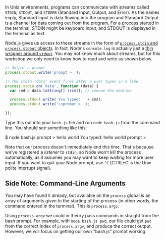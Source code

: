 In Unix environments, programs can communicate with streams called `STDIN`, `STDOUT`, and `STDERR` (Standard Input, Output, and Error). As the names imply, Standard Input is data flowing into the program and Standard Output is a channel for data coming out from the program. For a process started in the terminal, STDIN might be keyboard input, and STDOUT is displayed in the terminal as text.

Node.js gives us access to these streams in the form of [`process.stdin` and `process.stdout` objects](https://nodejs.org/api/process.html#process_process_stdout). In fact, Node's `console.log` is actually just a [thin wrapper around `stdout`](https://github.com/nodejs/node/blob/master/lib/console.js). You may not know much about streams, but for this workshop we only need to know how to read and write as shown below.


```js
// Output a prompt
process.stdout.write('prompt > ');

// The stdin 'data' event fires after a user types in a line
process.stdin.on('data', function (data) {
  var cmd = data.toString().trim(); // remove the newline

  process.stdout.write('You typed: ' + cmd);
  process.stdout.write('\nprompt > ');

});
```

Type this out into your `bash.js` file and run `node bash.js` from the command line.  You should see something like this:

<terminal>
$ node bash.js
prompt > hello world
You typed: hello world
prompt >
</terminal>

Note that our process doesn't immediately end this time. That's because we've registered a *listener* to `stdin`, so Node won't kill the process automatically, as it assumes you may want to keep waiting for more user input. If you want to quit your Node prompt, use `^C` (CTRL+C is the Unix polite interrupt signal).

## Side Note: Command-Line Arguments

You may have found it already, but available on the `process` global is an array of arguments given to the starting of the process (in other words, the command entered in the terminal). This is `process.argv`.

Using `process.argv` we could in theory pass commands in straight from the bash prompt. For example, with `node bash.js pwd`, our file could get `pwd` from the correct index of `process.argv`, and produce the correct output. However, we will focus on getting our own "bash.js" prompt working.
